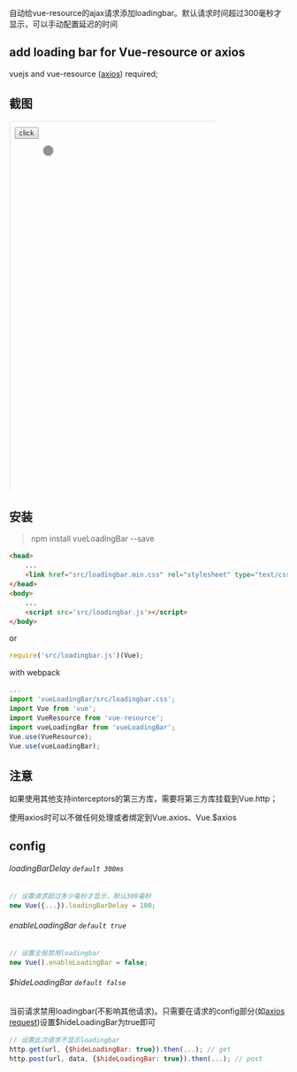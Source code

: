 自动给vue-resource的ajax请求添加loadingbar。默认请求时间超过300毫秒才显示，可以手动配置延迟的时间

## add loading bar for Vue-resource or axios
vuejs and vue-resource ([axios](https://github.com/mzabriskie/axios)) required;

## 截图

![LoadingBar截图](./capture.gif)

## 安装
> npm install vueLoadingBar --save

``` html
<head>
    ...
    <link href="src/loadingbar.min.css" rel="stylesheet" type="text/css" />
</head>
<body>
    ...
    <script src='src/loadingbar.js'></script>
</body>
```

or

```javascript
require('src/loadingbar.js')(Vue);
```

with webpack

```javascript
...
import 'vueLoadingBar/src/loadingbar.css';
import Vue from 'vue';
import VueResource from 'vue-resource';
import vueLoadingBar from 'vueLoadingBar';
Vue.use(VueResource);
Vue.use(vueLoadingBar);
```

## 注意

如果使用其他支持interceptors的第三方库，需要将第三方库挂载到Vue.http；

使用axios时可以不做任何处理或者绑定到Vue.axios、Vue.$axios

## config

###### loadingBarDelay   ```default 300ms```

```javascript
// 设置请求超过多少毫秒才显示，默认300毫秒
new Vue({...}).loadingBarDelay = 100;
```

###### enableLoadingBar   ```default true```

```javascript
// 设置全局禁用loadingbar
new Vue().enableLoadingBar = false;
```

###### $hideLoadingBar   ```default false```

当前请求禁用loadingbar(不影响其他请求)。只需要在请求的config部分(如[axios request](https://github.com/mzabriskie/axios#request-method-aliases))设置$hideLoadingBar为true即可

```javascript
// 设置此次请求不显示loadingbar
http.get(url, {$hideLoadingBar: true}).then(...); // get
http.post(url, data, {$hideLoadingBar: true}).then(...); // post
```